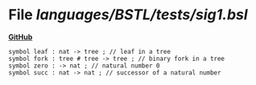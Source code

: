 # File _languages/BSTL/tests/sig1.bsl_
**[GitHub](https://github.com/softlang/yas/blob/master/languages/BSTL/tests/sig1.bsl)**
```
symbol leaf : nat -> tree ; // leaf in a tree
symbol fork : tree # tree -> tree ; // binary fork in a tree
symbol zero : -> nat ; // natural number 0
symbol succ : nat -> nat ; // successor of a natural number
```
